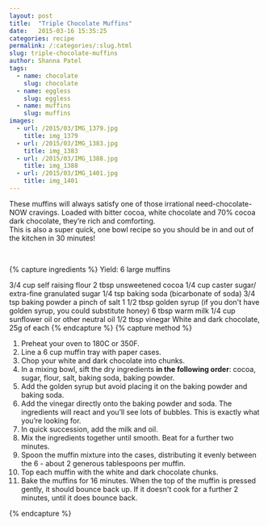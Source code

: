 ```yaml
---
layout: post
title:  "Triple Chocolate Muffins"
date:   2015-03-16 15:35:25
categories: recipe
permalink: /:categories/:slug.html
slug: triple-chocolate-muffins
author: Shanna Patel
tags: 
  - name: chocolate
    slug: chocolate
  - name: eggless
    slug: eggless
  - name: muffins
    slug: muffins
images: 
  - url: /2015/03/IMG_1379.jpg
    title: img_1379
  - url: /2015/03/IMG_1383.jpg
    title: img_1383
  - url: /2015/03/IMG_1388.jpg
    title: img_1388
  - url: /2015/03/IMG_1401.jpg
    title: img_1401
---
```

<p>These muffins will always satisfy one of those irrational need-chocolate-NOW cravings. Loaded with bitter cocoa, white chocolate and 70% cocoa dark chocolate, they’re rich and comforting.<br/>
This is also a super quick, one bowl recipe so you should be in and out of the kitchen in 30 minutes!</p>
<p> </p>
{% capture ingredients %}
Yield: 6 large muffins

3/4 cup self raising flour
2 tbsp unsweetened cocoa 
1/4 cup caster sugar/ extra-fine granulated sugar
1/4 tsp baking soda (bicarbonate of soda)
3/4 tsp baking powder 
a pinch of salt
1 1/2 tbsp golden syrup (if you don't have golden syrup, you could substitute honey)
6 tbsp warm milk
1/4 cup sunflower oil or other neutral oil
1/2 tbsp vinegar 
White and dark chocolate, 25g of each
{% endcapture %}
{% capture method %}
<ol>
<li>Preheat your oven to 180C or 350F.</li>
<li>Line a 6 cup muffin tray with paper cases.</li>
<li>Chop your white and dark chocolate into chunks.</li>
<li>In a mixing bowl, sift the dry ingredients <strong>in the following order</strong>: cocoa, sugar, flour, salt, baking soda, baking powder.</li>
<li>Add the golden syrup but avoid placing it on the baking powder and baking soda.</li>
<li>Add the vinegar directly onto the baking powder and soda. The ingredients will react and you’ll see lots of bubbles. This is exactly what you’re looking for.</li>
<li>In quick succession, add the milk and oil.</li>
<li>Mix the ingredients together until smooth. Beat for a further two minutes.</li>
<li>Spoon the muffin mixture into the cases, distributing it evenly between the 6 - about 2 generous tablespoons per muffin.</li>
<li>Top each muffin with the white and dark chocolate chunks.</li>
<li>Bake the muffins for 16 minutes. When the top of the muffin is pressed gently, it should bounce back up. If it doesn't cook for a further 2 minutes, until it does bounce back.</li>
</ol>
{% endcapture %}
